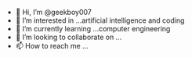 - 👋 Hi, I’m @geekboy007
- 👀 I’m interested in ...artificial intelligence and coding
- 🌱 I’m currently learning ...computer engineering
- 💞️ I’m looking to collaborate on ...
- 📫 How to reach me ...

<!---
geekboy007/geekboy007 is a ✨ special ✨ repository because its `README.md` (this file) appears on your GitHub profile.
You can click the Preview link to take a look at your changes.
--->

